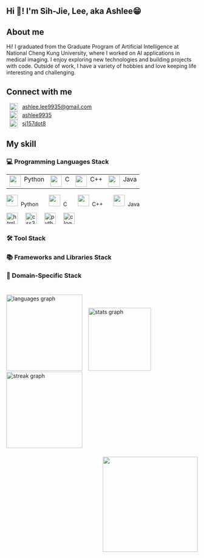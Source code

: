 <h2 align="left">Hi 👋! I'm Sih-Jie, Lee, aka Ashlee😁</h2>

###  
<!-- About me -->
<h2>About me</h2>
<p align="left">Hi! I graduated from the Graduate Program of Artificial Intelligence at National Cheng Kung University, where I worked on AI applications in medical imaging. I enjoy exploring new technologies and building projects with code. Outside of work, I have a variety of hobbies and love keeping life interesting and challenging.</p>

### 
<!-- Connect with me -->
<h2>Connect with me</h2>

<div align="left">  <!-- mail -->
  &nbsp;
  <img align="center" src="https://cdn-icons-png.flaticon.com/128/732/732200.png" alt="Ashlee's mail" height="22" />&nbsp;&nbsp;
  <a href="mailto:ashlee.lee9935@gmail.com" target="_blank">
    ashlee.lee9935@gmail.com
  </a>
</div>

<div align="left">  <!-- LinkedIn -->
  &nbsp;
  <img align="center" src="https://cdn-icons-png.flaticon.com/128/3536/3536505.png" alt="Ashlee's LinkedIn" height="22" />&nbsp;&nbsp; 
  <a href="https://www.linkedin.com/in/ashlee9935/" target="_blank">
    ashlee9935
  </a>
</div>

<div align="left">  <!-- Instagram -->
  &nbsp;
    <img align="center" src="https://raw.githubusercontent.com/rahuldkjain/github-profile-readme-generator/master/src/images/icons/Social/instagram.svg" alt="sj157dot8" height="22" />&nbsp;&nbsp;
  <a href="https://www.instagram.com/sj157dot8?igsh=MTk1eXkzbjF4OGx2cQ%3D%3D&utm_source=qr" target="_blank">
    sj157dot8
  </a>
</div>


###
<!-- My skill -->
<h2>My skill</h2>
<!-- Programming Languages -->

<h3>💻 Programming Languages Stack</h3>  <!-- eg. Python, Java, C++, JavaScript, Go -->
<table>
  <tr>
    <td nowrap="nowrap"><img src="https://cdn.jsdelivr.net/gh/devicons/devicon@latest/icons/python/python-original.svg" height="30" align="top" />&nbsp;	Python</td>
    <td nowrap="nowrap"><img src="https://cdn.jsdelivr.net/gh/devicons/devicon@latest/icons/c/c-original.svg" height="30" align="top" />&nbsp;	C</td>
    <td nowrap="nowrap"><img src="https://cdn.jsdelivr.net/gh/devicons/devicon@latest/icons/cplusplus/cplusplus-original.svg" height="30" align="top" />&nbsp;	C++</td>
    <td nowrap="nowrap"><img src="https://cdn.jsdelivr.net/gh/devicons/devicon@latest/icons/java/java-original.svg" height="30" align="top" />&nbsp;	Java</td>
  </tr>
</table>

<img src="https://cdn.jsdelivr.net/gh/devicons/devicon@latest/icons/python/python-original.svg" height="30" align="top" />&nbsp;	Python	&nbsp;&nbsp;&nbsp;&nbsp;&nbsp;
<img src="https://cdn.jsdelivr.net/gh/devicons/devicon@latest/icons/c/c-original.svg" height="30" align="top" />&nbsp;	C		&nbsp;&nbsp;&nbsp;&nbsp;&nbsp;
<img src="https://cdn.jsdelivr.net/gh/devicons/devicon@latest/icons/cplusplus/cplusplus-original.svg" height="30" />&nbsp;	C++		&nbsp;&nbsp;&nbsp;&nbsp;&nbsp;
<img src="https://cdn.jsdelivr.net/gh/devicons/devicon@latest/icons/java/java-original.svg" height="30" />&nbsp;	Java		&nbsp;&nbsp;&nbsp;&nbsp;&nbsp;



<div align="left">
  <img src="https://cdn.jsdelivr.net/gh/devicons/devicon/icons/html5/html5-original.svg" height="30" alt="html5 logo"  />
  <img width="12" />
  <img src="https://cdn.jsdelivr.net/gh/devicons/devicon/icons/css3/css3-original.svg" height="30" alt="css3 logo"  />
  <img width="12" />
  <img src="https://cdn.jsdelivr.net/gh/devicons/devicon/icons/python/python-original.svg" height="30" alt="python logo"  />
  <img width="12" />
  <img src="https://cdn.jsdelivr.net/gh/devicons/devicon/icons/c/c-original.svg" height="30" alt="c logo"  />
</div>
<!-- Tool -->
<h3>🛠️ Tool Stack</h3>  <!-- eg. Visual Studio Code, Git, IntelliJ IDEA, Jupyter Notebook, Vim -->


<!-- Frameworks and Libraries -->
<h3>📚 Frameworks and Libraries Stack</h3>  <!-- eg. React.js, Spring Boot, Django, TensorFlow, Pandas -->


<!-- Domain-Specific -->
<h3>🤖 Domain-Specific Stack</h3>  <!-- eg. PyTorch, Scikit-learn, OpenCV, NLTK, Hugging Face Transformers -->

<!-- Not learned yet
<!-- OS --
<h3>🖥️ OS Stack</h3>  <!-- eg. Linux (Ubuntu, CentOS), Windows, macOS --
<!-- Project Management --
<h3>📊 Project Management Stack</h3>  <!-- eg. Agile/Scrum, Jira, Trello, Confluence, Kanban --
<!-- Database and Data Management --
<h3>🗄️ Database and Data Management Stack</h3>  <!-- eg. MySQL, PostgreSQL, MongoDB, Redis, Apache Kafka --
<!-- Cloud and Deployment --
<h3>☁️ Cloud and Deployment Stack</h3>  <!-- eg. AWS (EC2, S3), Google Cloud Platform, Azure, Docker, Kubernetes --
<!-- DevOps and CI/CD --
<h3>🔄 DevOps and CI/CD Stack</h3>  <!-- eg. Jenkins, GitHub Actions, Ansible, Prometheus, ELK Stack --
<!-- Testing and Quality Assurance --
<h3>🧪 Testing and Quality Assurance Stack</h3>  <!-- eg. JUnit, Pytest, Selenium, Postman, SonarQube --
-->


###
<br clear="both">

<div align="left">
  <img src="https://github-readme-stats.vercel.app/api/top-langs?username=sihjie&locale=en&hide_title=false&layout=compact&card_width=320&langs_count=6&theme=ayu-mirage&hide_border=false" height="200" alt="languages graph" /> &nbsp;&nbsp;
  <img src="https://github-readme-stats.vercel.app/api?username=sihjie&hide_title=false&hide_rank=false&show_icons=true&include_all_commits=true&count_private=true&disable_animations=false&theme=ayu-mirage&locale=en&hide_border=false" height="165" alt="stats graph" />
</div>

<div align="left">
  <img src="https://streak-stats.demolab.com?user=sihjie&locale=en&mode=daily&theme=ayu-mirage&hide_border=false&border_radius=5" height="200" alt="streak graph"  />
</div>

###
<!-- Maltese typing -->
<img align="right" height="250" src="https://media3.giphy.com/media/v1.Y2lkPTc5MGI3NjExMXQzOTl3dzdodjh0aHkwajdhMjllb2Vjbm55ZndkOGY0cWhjenBtcSZlcD12MV9pbnRlcm5hbF9naWZfYnlfaWQmY3Q9cw/yVih5iDoA8XTaJLl54/giphy.gif"  />

###
